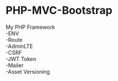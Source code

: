 # PHP-MVC-Bootstrap

My PHP Framework  
-ENV  
-Route  
-AdminLTE  
-CSRF  
-JWT Token  
-Mailer  
-Asset Versioning
